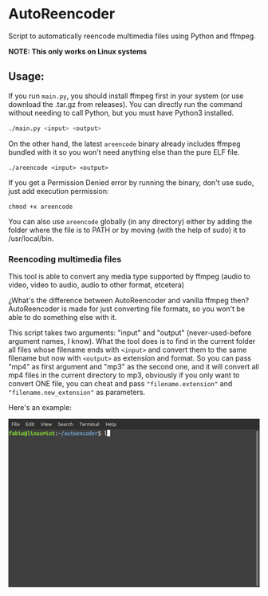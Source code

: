 # AutoReencoder
Script to automatically reencode multimedia files using Python and ffmpeg.

**NOTE: This only works on Linux systems**

## Usage:
If you run `main.py`, you should install ffmpeg first in your system (or use download the .tar.gz from releases). You can directly run the command without needing to call Python, but you must have Python3 installed.

```sh
./main.py <input> <output>
```

On the other hand, the latest `areencode` binary already includes ffmpeg bundled with it so you won't need anything else than the pure ELF file.

```
./areencode <input> <output>
```

If you get a Permission Denied error by running the binary, don't use sudo, just add execution permission:

```
chmod +x areencode
```

You can also use `areencode` globally (in any directory) either by adding the folder where the file is to PATH or by moving (with the help of sudo) it to /usr/local/bin.

### Reencoding multimedia files
This tool is able to convert any media type supported by ffmpeg (audio to video, video to audio, audio to other format, etcetera)

¿What's the difference between AutoReencoder and vanilla ffmpeg then? AutoReencoder is made for just converting file formats, so you won't be able to do something else with it.

This script takes two arguments: "input" and "output" (never-used-before argument names, I know). What the tool does is to find in the current folder all files whose filename ends with `<input>`
and convert them to the same filename but now with `<output>` as extension and format. So you can pass "mp4" as first argument and "mp3" as the second one, and it will convert all mp4 files in the current directory
to mp3, obviously if you only want to convert ONE file, you can cheat and pass `"filename.extension"` and `"filename.new_extension"` as parameters.

Here's an example:

![Usage example](https://github.com/fabiopolancoe/AutoReencoder/blob/main/test.gif?raw=true)
